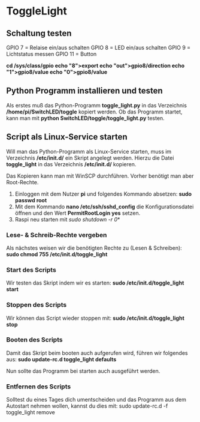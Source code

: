 # ToggleLight

## Schaltung testen
GPIO  7 = Relaise ein/aus schalten
GPIO  8 = LED ein/aus schalten
GPIO  9 = Lichtstatus messen
GPIO 11 = Button

**cd /sys/class/gpio
echo "8">export
echo "out">gpio8/direction
echo "1">gpio8/value
echo "0">gpio8/value**


## Python Programm installieren und testen
Als erstes muß das Python-Programm **toggle_light.py** in das Verzeichnis **/home/pi/SwitchLED/toggle** kopiert werden.
Ob das Programm startet, kann man mit **python SwitchLED/toggle/toggle_light.py** testen.

## Script als Linux-Service starten
Will man das Python-Programm als Linux-Service starten, muss im Verzeichnis **/etc/init.d/** ein Skript angelegt werden. Hierzu die Datei **toggle_light** in das Verzeichnis **/etc/init.d/** kopieren.

Das Kopieren kann man mit WinSCP durchführen. Vorher benötigt man aber Root-Rechte.
1. Einloggen mit dem Nutzer **pi** und folgendes Kommando absetzen: **sudo passwd root**
2. Mit dem Kommando **nano /etc/ssh/sshd_config** die Konfigurationsdatei öffnen und den Wert **PermitRootLogin yes** setzen.
3. Raspi neu starten mit *sudo shutdown -r 0**


### Lese- & Schreib-Rechte vergeben
Als nächstes weisen wir die benötigten Rechte zu (Lesen & Schreiben): **sudo chmod 755 /etc/init.d/toggle_light**

### Start des Scripts
Wir testen das Skript indem wir es starten:  **sudo /etc/init.d/toggle_light start**

### Stoppen des Scripts
Wir können das Script wieder stoppen mit: **sudo /etc/init.d/toggle_light stop**

### Booten des Scripts
Damit das Skript beim booten auch aufgerufen wird, führen wir folgendes aus: **sudo update-rc.d toggle_light defaults**

Nun sollte das Programm bei starten auch ausgeführt werden.

### Entfernen des Scripts
Solltest du eines Tages dich umentscheiden und das Programm aus dem Autostart nehmen wollen, kannst du dies mit: sudo update-rc.d -f  toggle_light remove
